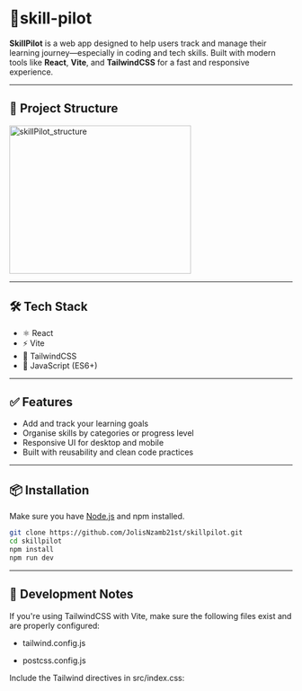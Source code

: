 # 🚀skill-pilot

**SkillPilot** is a web app designed to help users track and manage their learning journey—especially in coding and tech skills. Built with modern tools like **React**, **Vite**, and **TailwindCSS** for a fast and responsive experience.

---

## 📂 Project Structure



<img width="323" height="264" alt="skillPilot_structure" src="https://github.com/user-attachments/assets/92b8e88c-32dd-4429-b14d-59d73199233f" />


---

## 🛠️ Tech Stack

- ⚛️ React
- ⚡ Vite
- 🎨 TailwindCSS
- 🧠 JavaScript (ES6+)

---

## ✅ Features

- Add and track your learning goals
- Organise skills by categories or progress level
- Responsive UI for desktop and mobile
- Built with reusability and clean code practices

---

## 📦 Installation

Make sure you have [Node.js](https://nodejs.org) and npm installed.

```bash
git clone https://github.com/JolisNzamb21st/skillpilot.git
cd skillpilot
npm install
npm run dev

```
---

## 🧪 Development Notes

If you're using TailwindCSS with Vite, make sure the following files exist and are properly configured:

* tailwind.config.js

* postcss.config.js

Include the Tailwind directives in src/index.css:
